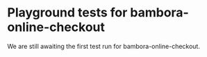 # Playground tests for bambora-online-checkout
We are still awaiting the first test run for bambora-online-checkout.
